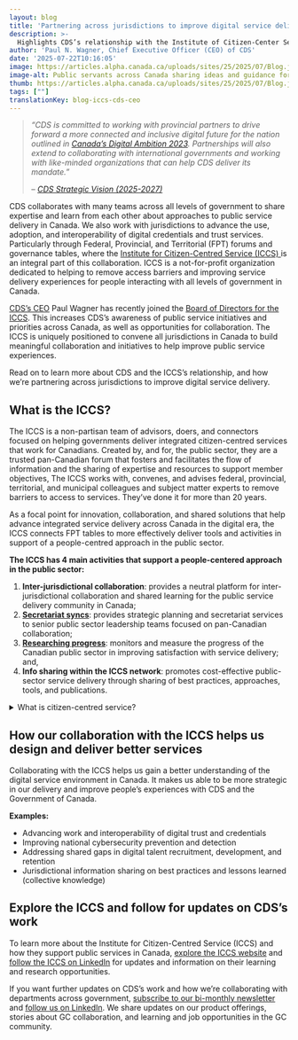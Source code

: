 ```yaml
---
layout: blog
title: 'Partnering across jurisdictions to improve digital service delivery'
description: >-
  Highlights CDS’s relationship with the Institute of Citizen-Center Service (ICCS) and pan-Canadian collaboration.
author: 'Paul N. Wagner, Chief Executive Officer (CEO) of CDS'
date: '2025-07-22T10:16:05'
image: https://articles.alpha.canada.ca/uploads/sites/25/2025/07/Blog.jpg
image-alt: Public servants across Canada sharing ideas and guidance for digital service delivery.
thumb: https://articles.alpha.canada.ca/uploads/sites/25/2025/07/Blog.jpg
tags: [""]
translationKey: blog-iccs-cds-ceo
---
```


<blockquote class="wp-block-quote is-layout-flow wp-block-quote-is-layout-flow">
<p><em>“CDS is committed to working with provincial partners to drive forward a more connected and inclusive digital future for the nation outlined in </em><a href="https://www.canada.ca/en/government/system/digital-government/digital-ambition.html" target="_blank" rel="noreferrer noopener"><em>Canada’s Digital Ambition 2023</em></a><em>. Partnerships will also extend to collaborating with international governments and working with like-minded organizations that can help CDS deliver its mandate.”</em></p>



<p>–<em> </em><a href="https://digital.canada.ca/reports/strategy-2024.pdf?utm_campaign=esdc-edsc-intcomms-24-25&amp;utm_medium=pog&amp;utm_source=iccs-blog&amp;utm_content=cds-strategy-en-250605" target="_blank" rel="noreferrer noopener"><em>CDS Strategic Vision (2025-2027)</em></a></p>
</blockquote>



<p>CDS collaborates with many teams across all levels of government to share expertise and learn from each other about approaches to public service delivery in Canada. We also work with jurisdictions to advance the use, adoption, and interoperability of digital credentials and trust services. Particularly through Federal, Provincial, and Territorial (FPT) forums and governance tables, where the <a href="https://iccs-isac.org/" target="_blank" rel="noreferrer noopener">Institute for Citizen-Centred Service (ICCS) </a>is an integral part of this collaboration. ICCS is a not-for-profit organization dedicated to helping to remove access barriers and improving service delivery experiences for people interacting with all levels of government in Canada.</p>



<p><a href="https://www.linkedin.com/in/paul-n-wagner-3112a13/" target="_blank" rel="noreferrer noopener">CDS’s CEO</a> Paul Wagner has recently joined the <a href="https://iccs-isac.org/our-story/who-we-are/board-of-directors" target="_blank" rel="noreferrer noopener">Board of Directors for the ICCS</a>. This increases CDS’s awareness of public service initiatives and priorities across Canada, as well as opportunities for collaboration. The ICCS is uniquely positioned to convene all jurisdictions in Canada to build meaningful collaboration and initiatives to help improve public service experiences. </p>



<p>Read on to learn more about CDS and the ICCS’s relationship, and how we’re partnering across jurisdictions to improve digital service delivery.</p>



<h2 class="wp-block-heading"><strong>What is the ICCS?</strong></h2>



<p>The ICCS is a non-partisan team of advisors, doers, and connectors focused on helping governments deliver integrated citizen-centred services that work for Canadians. Created by, and for, the public sector, they are a trusted pan-Canadian forum that fosters and facilitates the flow of information and the sharing of expertise and resources to support member objectives, The ICCS works with, convenes, and advises federal, provincial, territorial, and municipal colleagues and subject matter experts to remove barriers to access to services. They’ve done it for more than 20 years.&nbsp;</p>



<p>As a focal point for innovation, collaboration, and shared solutions that help advance integrated service delivery across Canada in the digital era, the ICCS connects FPT tables to more effectively deliver tools and activities in support of a people-centred approach in the public sector.&nbsp;</p>



<p><strong>The ICCS has 4 main activities that support a people-centered approach in the public sector:</strong></p>



<ol class="wp-block-list">
<li><strong>Inter-jurisdictional collaboration</strong>: provides a neutral platform for inter-jurisdictional collaboration and shared learning for the public service delivery community in Canada;</li>



<li><a href="https://iccs-isac.org/our-work/councils" target="_blank" rel="noreferrer noopener"><strong>Secretariat syncs</strong></a>: provides strategic planning and secretariat services to senior public sector leadership teams focused on pan-Canadian collaboration;</li>



<li><a href="https://iccs-isac.org/our-work/measure-and-benchmark" target="_blank" rel="noreferrer noopener"><strong>Researching progress</strong></a>: monitors and measure the progress of the Canadian public sector in improving satisfaction with service delivery; and,</li>



<li><strong>Info sharing within the ICCS network</strong>: promotes cost-effective public-sector service delivery through sharing of best practices, approaches, tools, and publications.</li>
</ol>



<details class="wp-block-cds-snc-accordion"><summary>What is citizen-centred service?</summary>
<p>From the ICCS: <a href="https://iccs-isac.org/our-story/who-we-are/what-is-citizen-centred-service" target="_blank" rel="noreferrer noopener"><strong>There are at least 6 reasons for the public sector to deliver their programs and services with a citizen-centred approach.</strong></a></p>



<ol class="wp-block-list">
<li><strong>Focus on needs, perspectives, improvement priorities, and satisfaction of Canadians.</strong><br>Using a citizen-centred perspective means organizations must focus on service improvement priorities and needs from the individual’s perspective.&nbsp; In a citizen-centred approach, citizen satisfaction becomes the criterion for success, and the basis for results measurement in public sector service delivery.<br></li>



<li><strong>A citizen-centred approach highlights access challenges.</strong><br>Citizens must work through the maze of public sector organizations and services to get what they need. To truly meet citizens’ service needs, governments must work together across levels of government to provide seamless, integrated service to individuals and businesses.<br></li>



<li><strong>Clients of government services are not simply clients.</strong><br>They are more than consumers of government services and usually also taxpayers and citizens which have a personal interest in how they consume services. While clients of the government services in Canada are usually citizens of this country, they may also be potential citizens of Canada, or citizens of another country with a business, professional or personal interest in Canada.<br></li>



<li><strong>Many of the clients of government are involuntary clients.</strong><br>The involuntary client whose service relationship with government can stem from government requirements or citizen obligations. That is one reason why fairness is among the five top drivers of Canadians’ satisfaction with the quality of government service delivery.<br></li>



<li><strong>Balance the distinct interests and needs of different categories of citizens, against the public interest.</strong><br>Governments must balance the interests of immediate or direct clients with those of society as a whole. Public sector organizations must keep in mind that the quality of their service delivery experience contributes to building trust, strengthening client satisfaction, and supporting broader access for all individuals.<br></li>



<li><strong>Canadians form an impression at each service interaction.</strong><br>Creating an impression of an organization or service is about the effectiveness of the public institution and about the potential of democratic government. The service experience either increases or decreases Canadians’ confidence in public institutions. Each interaction—whether in person, online, or by telephone—is an opportunity to build trust and positive sentiment towards the public sector. Moments of truths are proactive and need to be tied to experiences that are important for the client.</li>
</ol>
</details>



<h2 class="wp-block-heading"><strong>How our collaboration with the ICCS helps us design and deliver better services</strong></h2>



<p>Collaborating with the ICCS helps us gain a better understanding of the digital service environment in Canada. It makes us able to be more strategic in our delivery and improve people’s experiences with CDS and the Government of Canada.</p>



<p><strong>Examples:</strong></p>



<ul class="wp-block-list">
<li>Advancing work and interoperability of digital trust and credentials&nbsp;&nbsp;</li>



<li>Improving national cybersecurity prevention and detection</li>



<li>Addressing shared gaps in digital talent recruitment, development, and retention&nbsp;</li>



<li>Jurisdictional information sharing on best practices and lessons learned (collective knowledge)</li>
</ul>



<h2 class="wp-block-heading"><strong>Explore the ICCS and follow for updates on CDS’s work</strong></h2>



<p>To learn more about the Institute for Citizen-Centred Service (ICCS) and how they support public services in Canada, <a href="https://iccs-isac.org/" target="_blank" rel="noreferrer noopener">explore the ICCS website</a> and <a href="https://www.linkedin.com/company/citizenf1rst/posts/?feedView=all" target="_blank" rel="noreferrer noopener">follow the ICCS on LinkedIn</a> for updates and information on their learning and research opportunities.</p>



<p>If you want further updates on CDS’s work and how we’re collaborating with departments across government, <a href="https://us15.campaign-archive.com/home/?u=729a207773f7324e217a1d945&amp;id=eb357181d2" target="_blank" rel="noreferrer noopener">subscribe to our bi-monthly newsletter</a> and <a href="https://www.linkedin.com/company/cds-snc/posts/" target="_blank" rel="noreferrer noopener">follow us on LinkedIn</a>. We share updates on our product offerings, stories about GC collaboration, and learning and job opportunities in the GC community.</p>



<p></p>

